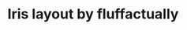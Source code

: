 ---
layout: layouts/keymapdb_entry.njk
OS: []
keymap_author: fluffactually
firmware: QMK
hasHomeRowMods: False
hasLetterOnThumb: False
hasVerticalCombos: False
keymap_image: https://i.imgur.com/vmJSa9n.png
imageDate: idk
keyCount: 56
keyboard: Iris
baseLayouts: ["QWERTY"]
languages: ['English']
layerCount: 4
title: "Iris layout by fluffactually"
split: True
stagger: columnar
summary: 
keymap_url: https://github.com/fluffactually/qmk_firmware/tree/master/keyboards/keebio/iris/keymaps/fluffactually
writeup: https://github.com/fluffactually/qmk_firmware/tree/master/keyboards/keebio/iris/keymaps/fluffactually/readme.md
---